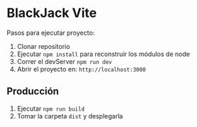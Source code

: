 # BlackJack Vite

Pasos para ejecutar proyecto:

1. Clonar repositorio
2. Ejecutar ```npm install``` para reconstruir los módulos de node
3. Correr el devServer ```npm run dev```
4. Abrir el proyecto en: ```http://localhost:3000```
## Producción
1. Ejecutar ```npm run build```
2. Tomar la carpeta ```dist``` y desplegarla